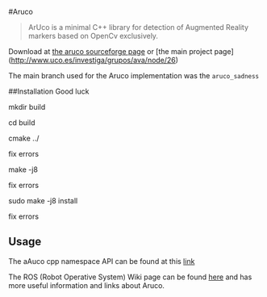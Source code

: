 #Aruco
> ArUco is a minimal C++ library for detection of Augmented Reality markers based on OpenCv exclusively.

Download at [the aruco sourceforge page](http://sourceforge.net/projects/aruco/files/) or [the main project page] (http://www.uco.es/investiga/grupos/ava/node/26)

The main branch used for the Aruco implementation was the `aruco_sadness`

##Installation
Good luck

mkdir build

cd build

cmake ../

fix errors

make -j8

fix errors

sudo make -j8 install

fix errors

## Usage
The aAuco cpp namespace API can be found at this [link](http://docs.ros.org/electric/api/aruco_pose/html/namespacearuco.html)

The ROS (Robot Operative System) Wiki page can be found [here](http://wiki.ros.org/aruco) and has more useful information and links about Aruco.

